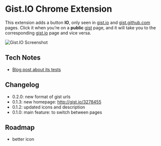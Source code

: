 # Gist.IO Chrome Extension

This extension adds a button **IO**, only seen in [gist.io](http://gist.io/) and [gist.github.com](http://gist.github.com/) pages. Click it when you’re on a **public** [gist](http://gist.github.com/) page, and it will take you to the corresponding [gist.io](http://gist.io/) page and vice versa.

![Gist.IO Screenshot](http://f.cl.ly/items/2i0T0Z1b351w0D2I1H3v/gist-io-chrome.png)

## Tech Notes

- [Blog post about its tests](http://blog.robertosoares.me/blog/2012/08/08/testing-chrome-extensions-with-jasmine/)

## Changelog

- 0.2.0: new format of gist urls
- 0.1.3: new homepage: http://gist.io/3278455
- 0.1.2: updated icons and description
- 0.1.0: main feature: to switch between pages

## Roadmap

- better icon
